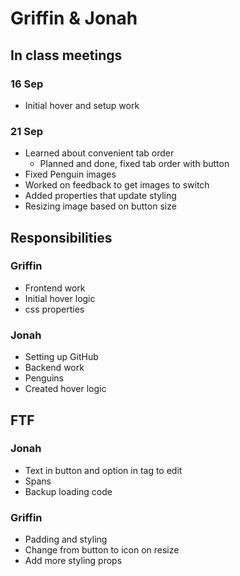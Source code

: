 # Griffin & Jonah

## In class meetings
### 16 Sep
- Initial hover and setup work

### 21 Sep
- Learned about convenient tab order
  - Planned and done, fixed tab order with button
- Fixed Penguin images
- Worked on feedback to get images to switch
- Added properties that update styling
- Resizing image based on button size

## Responsibilities
### Griffin
- Frontend work
- Initial hover logic
- css properties

### Jonah
- Setting up GitHub
- Backend work
- Penguins
- Created hover logic

## FTF
### Jonah
- Text in button and option in tag to edit
- Spans
- Backup loading code

### Griffin
- Padding and styling
- Change from button to icon on resize
- Add more styling props
